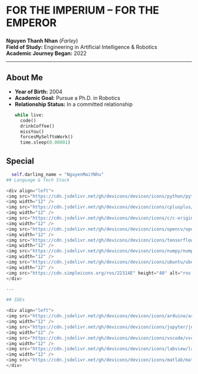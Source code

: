 # FOR THE IMPERIUM – FOR THE EMPEROR

###  
**Nguyen Thanh Nhan** (*Farley*)  
**Field of Study:** Engineering in Artificial Intelligence & Robotics  
**Academic Journey Began:** 2022  

---

## About Me

- **Year of Birth:** 2004  
- **Academic Goal:** Pursue a Ph.D. in Robotics  
- **Relationship Status:** In a committed relationship  
  ```python
  while live:
    code()
    drinkCoffee()
    missYou()
    forcesMySelftoWork()
    time.sleep(0.00001)
## Special 
  ```python
    self.darling_name = "NguyenMaiYNhu"
## Language & Tech Stack

<div align="left">
  <img src="https://cdn.jsdelivr.net/gh/devicons/devicon/icons/python/python-original.svg" height="40" alt="python logo" />
  <img width="12" />
  <img src="https://cdn.jsdelivr.net/gh/devicons/devicon/icons/cplusplus/cplusplus-original.svg" height="40" alt="cplusplus logo" />
  <img width="12" />
  <img src="https://cdn.jsdelivr.net/gh/devicons/devicon/icons/c/c-original.svg" height="40" alt="c logo" />
  <img width="12" />
  <img src="https://cdn.jsdelivr.net/gh/devicons/devicon/icons/opencv/opencv-original.svg" height="40" alt="opencv logo" />
  <img width="12" />
  <img src="https://cdn.jsdelivr.net/gh/devicons/devicon/icons/tensorflow/tensorflow-original.svg" height="40" alt="tensorflow logo" />
  <img width="12" />
  <img src="https://cdn.jsdelivr.net/gh/devicons/devicon/icons/numpy/numpy-original.svg" height="40" alt="numpy logo" />
  <img width="12" />
  <img src="https://cdn.jsdelivr.net/gh/devicons/devicon/icons/ubuntu/ubuntu-plain.svg" height="40" alt="ubuntu logo" />
  <img width="12" />
  <img src="https://cdn.simpleicons.org/ros/22314E" height="40" alt="ros logo" />
</div>

---

## IDEs

<div align="left">
  <img src="https://cdn.jsdelivr.net/gh/devicons/devicon/icons/arduino/arduino-original.svg" height="40" alt="arduino logo" />
  <img width="12" />
  <img src="https://cdn.jsdelivr.net/gh/devicons/devicon/icons/jupyter/jupyter-original.svg" height="40" alt="jupyter logo" />
  <img width="12" />
  <img src="https://cdn.jsdelivr.net/gh/devicons/devicon/icons/vscode/vscode-original.svg" height="40" alt="vscode logo" />
  <img width="12" />
  <img src="https://cdn.jsdelivr.net/gh/devicons/devicon/icons/labview/labview-original.svg" height="40" alt="labview logo" />
  <img width="12" />
  <img src="https://cdn.jsdelivr.net/gh/devicons/devicon/icons/matlab/matlab-original.svg" height="40" alt="matlab logo" />
</div>
